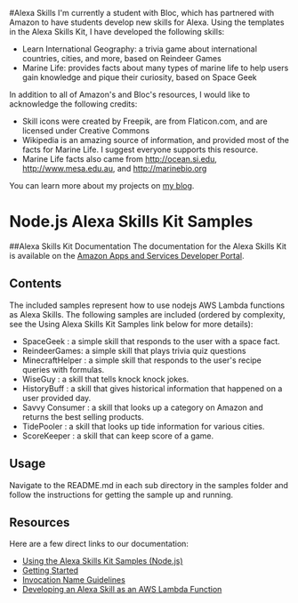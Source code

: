 #Alexa Skills
I'm currently a student with Bloc, which has partnered with Amazon to have students develop new skills for Alexa.
Using the templates in the Alexa Skills Kit, I have developed the following skills:

- Learn International Geography: a trivia game about international countries, cities, and more, based on Reindeer Games
- Marine Life: provides facts about many types of marine life to help users gain knowledge and pique their curiosity, based on Space Geek

In addition to all of Amazon's and Bloc's resources, I would like to acknowledge the following credits:
- Skill icons were created by Freepik, are from Flaticon.com, and are licensed under Creative Commons
- Wikipedia is an amazing source of information, and provided most of the facts for Marine Life. I suggest everyone supports this resource.
- Marine Life facts also came from http://ocean.si.edu, http://www.mesa.edu.au, and http://marinebio.org

You can learn more about my projects on [my blog](http://shaina33.github.io).

# Node.js Alexa Skills Kit Samples

##Alexa Skills Kit Documentation
The documentation for the Alexa Skills Kit is available on the [Amazon Apps and Services Developer Portal](https://developer.amazon.com/appsandservices/solutions/alexa/alexa-skills-kit/).

## Contents
The included samples represent how to use nodejs AWS Lambda functions as Alexa Skills.
The following samples are included (ordered by complexity, see the Using Alexa Skills Kit Samples
link below for more details):

- SpaceGeek : a simple skill that responds to the user with a space fact.
- ReindeerGames: a simple skill that plays trivia quiz questions
- MinecraftHelper : a simple skill that responds to the user's recipe queries with formulas.
- WiseGuy : a skill that tells knock knock jokes.
- HistoryBuff : a skill that gives historical information that happened on a user provided day.
- Savvy Consumer : a skill that looks up a category on Amazon and returns the best selling products.
- TidePooler : a skill that looks up tide information for various cities.
- ScoreKeeper : a skill that can keep score of a game.

## Usage
Navigate to the README.md in each sub directory in the samples folder and follow the instructions for getting the sample up and running.

## Resources
Here are a few direct links to our documentation:

- [Using the Alexa Skills Kit Samples (Node.js)](https://developer.amazon.com/public/solutions/alexa/alexa-skills-kit/docs/using-the-alexa-skills-kit-samples)
- [Getting Started](https://developer.amazon.com/appsandservices/solutions/alexa/alexa-skills-kit/getting-started-guide)
- [Invocation Name Guidelines](https://developer.amazon.com/public/solutions/alexa/alexa-skills-kit/docs/choosing-the-invocation-name-for-an-alexa-skill)
- [Developing an Alexa Skill as an AWS Lambda Function](https://developer.amazon.com/appsandservices/solutions/alexa/alexa-skills-kit/docs/developing-an-alexa-skill-as-a-lambda-function)
